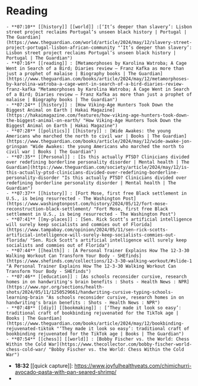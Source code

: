 # Reading
	- **07:10** [[history]] [[world]] :[‘It’s deeper than slavery’: Lisbon street project reclaims Portugal’s unseen black history | Portugal | The Guardian](https://www.theguardian.com/world/article/2024/may/12/slavery-street-project-portugal-lisbon-african-community "‘It’s deeper than slavery’: Lisbon street project reclaims Portugal’s unseen black history | Portugal | The Guardian")
	- **07:16** [[reading]] : [Metamorphoses by Karolina Watroba; A Cage Went in Search of a Bird; Diaries review – Franz Kafka as more than just a prophet of malaise | Biography books | The Guardian](https://www.theguardian.com/books/article/2024/may/12/metamorphoses-by-karolina-watroba-a-cage-went-in-search-of-a-bird-diaries-review-franz-kafka "Metamorphoses by Karolina Watroba; A Cage Went in Search of a Bird; Diaries review – Franz Kafka as more than just a prophet of malaise | Biography books | The Guardian")
	- **07:24** [[history]] : [How Viking-Age Hunters Took Down the Biggest Animal on Earth | Hakai Magazine](https://hakaimagazine.com/features/how-viking-age-hunters-took-down-the-biggest-animal-on-earth/ "How Viking-Age Hunters Took Down the Biggest Animal on Earth | Hakai Magazine")
	- **07:28** [[politics]] [[history]] : [Wide Awakes: the young Americans who marched the north to civil war | Books | The Guardian](https://www.theguardian.com/books/article/2024/may/12/wide-awake-jon-grinspan "Wide Awakes: the young Americans who marched the north to civil war | Books | The Guardian")
	- **07:35** [[Personal]] : [Is this actually PTSD? Clinicians divided over redefining borderline personality disorder | Mental health | The Guardian](https://www.theguardian.com/society/article/2024/may/12/is-this-actually-ptsd-clinicians-divided-over-redefining-borderline-personality-disorder "Is this actually PTSD? Clinicians divided over redefining borderline personality disorder | Mental health | The Guardian")
	- **07:37** [[history]] : [Fort Mose, first free Black settlement in U.S., is being resurrected - The Washington Post](https://www.washingtonpost.com/history/2024/05/12/fort-mose-reconstruction-black-settlement/ "Fort Mose, first free Black settlement in U.S., is being resurrected - The Washington Post")
	- **07:41** [[my-places]] : [Sen. Rick Scott’s artificial intelligence will surely keep socialists and commies out of Florida](https://www.tampabay.com/opinion/2024/05/11/sen-rick-scotts-artificial-intelligence-will-surely-keep-socialists-commies-out-florida/ "Sen. Rick Scott’s artificial intelligence will surely keep socialists and commies out of Florida")
	- **07:44** [[health]] : [A Personal Trainer Explains How The 12-3-30 Walking Workout Can Transform Your Body - SHEfinds](https://www.shefinds.com/collections/12-3-30-walking-workout/#slide-1 "A Personal Trainer Explains How The 12-3-30 Walking Workout Can Transform Your Body - SHEfinds")
	- **07:46** [[education]] : [As schools reconsider cursive, research homes in on handwriting's brain benefits : Shots - Health News : NPR](https://www.npr.org/sections/health-shots/2024/05/11/1250529661/handwriting-cursive-typing-schools-learning-brain "As schools reconsider cursive, research homes in on handwriting's brain benefits : Shots - Health News : NPR")
	- **07:48** [[diy]] [[bookmaking]] : [‘They made it look so easy’: traditional craft of bookbinding rejuvenated for the TikTok age | Books | The Guardian](https://www.theguardian.com/books/article/2024/may/12/bookbinding-rejuvenated-tiktok "‘They made it look so easy’: traditional craft of bookbinding rejuvenated for the TikTok age | Books | The Guardian")
	- **07:54** [[chess]] [[world]] : [Bobby Fischer vs. the World: Chess Within the Cold War](https://www.thecollector.com/bobby-fischer-world-chess-cold-war/ "Bobby Fischer vs. the World: Chess Within the Cold War")
- **18:32** [[quick capture]]:  https://www.joyfulhealthyeats.com/chimichurri-avocado-pasta-with-pan-seared-shrimp/
-